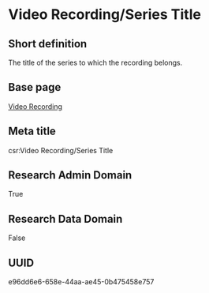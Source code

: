 # Video Recording/Series Title
## Short definition
The title of the series to which the recording belongs.
## Base page
[Video Recording](https://github.com/EuroCRIS/CASRAI-Dictionairies/blob/main/Objects/Video%20Recording.md)
## Meta title
csr:Video Recording/Series Title
## Research Admin Domain
True
## Research Data Domain
False
## UUID
e96dd6e6-658e-44aa-ae45-0b475458e757
